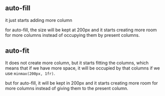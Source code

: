 ## auto-fill

it just starts adding more column

for auto-fill, the size will be kept at 200px and it starts creating more room for more columns instead of occupying them by present columns.

## auto-fit

It does not create more column, but it starts fitting the columns, which means that if we have more space, it will be occupied by that columns if we use `minmax(200px, 1fr)`.

but for auto-fill, it will be kept in 200px and it starts creating more room for more columns instead of giving them to the present column.
